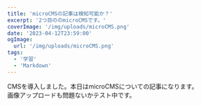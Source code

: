```yaml
---
title: 'microCMSの記事は検知可能か？'
excerpt: '2つ目ののmicroCMSです。'
coverImage: '/img/uploads/microCMS.png'
date: '2023-04-12T23:59:00'
ogImage:
  url: '/img/uploads/microCMS.png'
tags:
  - '学習'
  - 'Markdown'
---
```


 CMSを導入しました。本日はmicroCMSについての記事になります。<br>画像アップロードも問題ないかテスト中です。 
